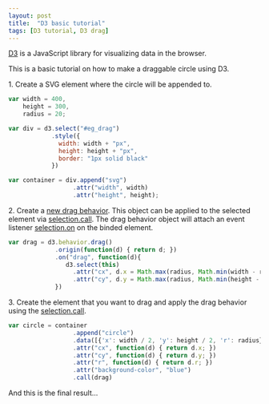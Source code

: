 ```yaml
---
layout: post
title:  "D3 basic tutorial"
tags: [D3 tutorial, D3 drag]
---
```


[D3](https://d3js.org/) is a JavaScript library for visualizing data in the browser.

This is a basic tutorial on how to make a draggable circle using D3.

1\. Create a SVG element where the circle will be appended to.

```javascript
var width = 400,
    height = 300,
    radius = 20;

var div = d3.select("#eg_drag")
            .style({
              width: width + "px",
              height: height + "px",
              border: "1px solid black"
            })

var container = div.append("svg")
                  .attr("width", width)
                  .attr("height", height);
```

2\. Create a [new drag behavior](https://github.com/d3/d3-drag#drag). This object can be applied to the selected element via [selection.call](https://github.com/d3/d3-selection#selection_call). The drag behavior object will attach an event listener [selection.on](https://github.com/d3/d3-selection#selection_on) on the binded element.

```javascript
var drag = d3.behavior.drag()
             .origin(function(d) { return d; })
             .on("drag", function(d){
                d3.select(this)
                  .attr("cx", d.x = Math.max(radius, Math.min(width - radius, d3.event.x)))
                  .attr("cy", d.y = Math.max(radius, Math.min(height - radius, d3.event.y)));
             })
```

3\. Create the element that you want to drag and apply the drag behavior using the [selection.call](https://github.com/d3/d3-selection#selection_call).

```javascript
var circle = container
                  .append("circle")
                  .data([{'x': width / 2, 'y': height / 2, 'r': radius}])
                  .attr("cx", function(d) { return d.x; })
                  .attr("cy", function(d) { return d.y; })
                  .attr("r", function(d) { return d.r; })
                  .attr("background-color", "blue")
                  .call(drag)
```

And this is the final result...

<div id="eg_drag"></div>
<script src="https://d3js.org/d3.v4.min.js"></script>
<script>
  var width = 400,
      height = 300,
      radius = 20;

  var div = d3.select("#eg_drag")
              .style({
                width: width + "px",
                height: height + "px",
                border: "1px solid black"
              })

  var container = div.append("svg")
                    .attr("width", width)
                    .attr("height", height);

  var drag = d3.behavior.drag()
               .origin(function(d) { return d; })
               .on("drag", function(d){
                  d3.select(this)
                    .attr("cx", d.x = Math.max(radius, Math.min(width - radius, d3.event.x)))
                    .attr("cy", d.y = Math.max(radius, Math.min(height - radius, d3.event.y)));
               })


  var circle = container
                    .append("circle")
                    .data([{'x': width / 2, 'y': height / 2, 'r': radius}])
                    .attr("cx", function(d) { return d.x; })
                    .attr("cy", function(d) { return d.y; })
                    .attr("r", function(d) { return d.r; })
                    .attr("background-color", "blue")
                    .call(drag)

</script>

